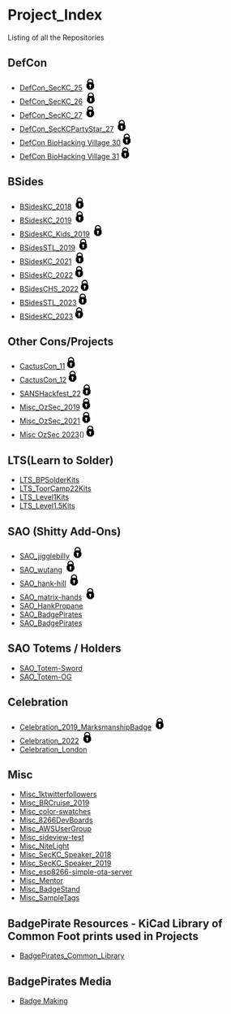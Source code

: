 # Project_Index
Listing of all the Repositories

## DefCon
  * [DefCon_SecKC_25](https://github.com/BadgePiratesLLC/DefCon_SecKC_25) ![alt text](https://github.com/BadgePiratesLLC/Project_Index/blob/master/icons8-lock-24.png "Archived")
  * [DefCon_SecKC_26](https://github.com/BadgePiratesLLC/DefCon_SecKC_26) ![alt text](https://github.com/BadgePiratesLLC/Project_Index/blob/master/icons8-lock-24.png "Archived") 
  * [DefCon_SecKC_27](https://github.com/BadgePiratesLLC/DefCon_SecKC_27) ![alt text](https://github.com/BadgePiratesLLC/Project_Index/blob/master/icons8-lock-24.png "Archived")
  * [DefCon_SecKCPartyStar_27](https://github.com/BadgePiratesLLC/DefCon_SecKCPartyStar_27) ![alt text](https://github.com/BadgePiratesLLC/Project_Index/blob/master/icons8-lock-24.png "Archived")
  * [DefCon BioHacking Village 30](https://github.com/BadgePiratesLLC/BiohackVillage_DC30)![alt text](https://github.com/BadgePiratesLLC/Project_Index/blob/master/icons8-lock-24.png "Archived")
  * [DefCon BioHacking Village 31](https://github.com/BadgePiratesLLC/BioHackingVillage_31)![alt text](https://github.com/BadgePiratesLLC/Project_Index/blob/master/icons8-lock-24.png "Archived")
    
## BSides
  * [BSidesKC_2018](https://github.com/BadgePiratesLLC/BSidesKC_2018) ![alt text](https://github.com/BadgePiratesLLC/Project_Index/blob/master/icons8-lock-24.png "Archived") 
  * [BSidesKC_2019](https://github.com/BadgePiratesLLC/BSidesKC_2019) ![alt text](https://github.com/BadgePiratesLLC/Project_Index/blob/master/icons8-lock-24.png "Archived")
  * [BSidesKC_Kids_2019](https://github.com/BadgePiratesLLC/BSidesKC_Kids_2019) ![alt text](https://github.com/BadgePiratesLLC/Project_Index/blob/master/icons8-lock-24.png "Archived")
  * [BSidesSTL_2019](https://github.com/BadgePiratesLLC/BSidesSTL_2019) ![alt text](https://github.com/BadgePiratesLLC/Project_Index/blob/master/icons8-lock-24.png "Archived") 
  * [BSidesKC_2021](https://github.com/BadgePiratesLLC/BSidesKC_2021) ![alt text](https://github.com/BadgePiratesLLC/Project_Index/blob/master/icons8-lock-24.png "Archived") 
  * [BSidesKC_2022](https://github.com/BadgePiratesLLC/BSidesKC_2022)![alt text](https://github.com/BadgePiratesLLC/Project_Index/blob/master/icons8-lock-24.png "Archived")
  * [BSidesCHS_2022](https://github.com/BadgePiratesLLC/BSidesCHS_2022)![alt text](https://github.com/BadgePiratesLLC/Project_Index/blob/master/icons8-lock-24.png "Archived")
  * [BSidesSTL_2023](https://github.com/BadgePiratesLLC/BSidesSTL_2023)![alt text](https://github.com/BadgePiratesLLC/Project_Index/blob/master/icons8-lock-24.png "Archived")
  * [BSidesKC_2023](https://github.com/BadgePiratesLLC/BSidesKC_2023)![alt text](https://github.com/BadgePiratesLLC/Project_Index/blob/master/icons8-lock-24.png "Archived")

## Other Cons/Projects
 * [CactusCon_11](https://github.com/BadgePiratesLLC/CactusCon_11)![alt text](https://github.com/BadgePiratesLLC/Project_Index/blob/master/icons8-lock-24.png "Archived")
 * [CactusCon_12](https://github.com/BadgePiratesLLC/CactusCon-12)![alt text](https://github.com/BadgePiratesLLC/Project_Index/blob/master/icons8-lock-24.png "Archived")
 * [SANSHackfest_22](https://github.com/BadgePiratesLLC/SANSHackfest_22)![alt text](https://github.com/BadgePiratesLLC/Project_Index/blob/master/icons8-lock-24.png "Archived")
 * [Misc_OzSec_2019](https://github.com/BadgePiratesLLC/Misc_OzSec_2019)![alt text](https://github.com/BadgePiratesLLC/Project_Index/blob/master/icons8-lock-24.png "Archived")
 * [Misc_OzSec_2021](https://github.com/BadgePiratesLLC/Misc_OzSec_2021)![alt text](https://github.com/BadgePiratesLLC/Project_Index/blob/master/icons8-lock-24.png "Archived")
 * [Misc OzSec 2023](https://github.com/BadgePiratesLLC/OzSec23)()![alt text](https://github.com/BadgePiratesLLC/Project_Index/blob/master/icons8-lock-24.png "Archived")

## LTS(Learn to Solder)  
  * [LTS_BPSolderKits](https://github.com/BadgePiratesLLC/LTS_BPSolderKits)
  * [LTS_ToorCamp22Kits](https://github.com/BadgePiratesLLC/LTS_ToorCamp22Kits)
  * [LTS_Level1Kits](https://github.com/BadgePiratesLLC/LTS-Level1)
  * [LTS_Level1.5Kits](https://github.com/BadgePiratesLLC/LTS-Level1.5)
  
## SAO (Shitty Add-Ons)  
  * [SAO_jigglebilly](https://github.com/BadgePiratesLLC/SAO_jigglebilly) ![alt text](https://github.com/BadgePiratesLLC/Project_Index/blob/master/icons8-lock-24.png "Archived")
  * [SAO_wutang](https://github.com/BadgePiratesLLC/SAO_wutang) ![alt text](https://github.com/BadgePiratesLLC/Project_Index/blob/master/icons8-lock-24.png "Archived")
  * [SAO_hank-hill](https://github.com/BadgePiratesLLC/SAO_hank-hill) ![alt text](https://github.com/BadgePiratesLLC/Project_Index/blob/master/icons8-lock-24.png "Archived")
  * [SAO_matrix-hands](https://github.com/BadgePiratesLLC/SAO_matrix-hands) ![alt text](https://github.com/BadgePiratesLLC/Project_Index/blob/master/icons8-lock-24.png "Archived")
  * [SAO_HankPropane](https://github.com/BadgePiratesLLC/SAO_HankPropane)
  * [SAO_BadgePirates](https://github.com/BadgePiratesLLC/SAO_BadgePirates)
  * [SAO_BadgePirates](https://github.com/BadgePiratesLLC/SAO_BPLabs)

## SAO Totems / Holders
* [SAO_Totem-Sword](https://github.com/BadgePiratesLLC/SAO_Holder-Sword)
* [SAO_Totem-OG](https://github.com/BadgePiratesLLC/SAO-Holder-OG)

## Celebration
  * [Celebration_2019_MarksmanshipBadge](https://github.com/BadgePiratesLLC/Celebration_2019_MarksmanshipBadge) ![alt text](https://github.com/BadgePiratesLLC/Project_Index/blob/master/icons8-lock-24.png "Archived")  
  * [Celebration_2022](https://github.com/BadgePiratesLLC/Celebration_2022) ![alt text](https://github.com/BadgePiratesLLC/Project_Index/blob/master/icons8-lock-24.png "Archived")
  * [Celebration_London](https://github.com/BadgePiratesLLC/Celebration_London) 

## Misc
  * [Misc_1ktwitterfollowers](https://github.com/BadgePiratesLLC/Misc_1ktwitterfollowers)  
  * [Misc_BRCruise_2019](https://github.com/BadgePiratesLLC/Misc_BRCruise_2019)  
  * [Misc_color-swatches](https://github.com/BadgePiratesLLC/Misc_color-swatches)  
  * [Misc_8266DevBoards](https://github.com/BadgePiratesLLC/Misc_8266DevBoards)  
  * [Misc_AWSUserGroup](https://github.com/BadgePiratesLLC/Misc_AWSUserGroup)  
  * [Misc_sideview-test](https://github.com/BadgePiratesLLC/Misc_sideview-test)  
  * [Misc_NiteLight](https://github.com/BadgePiratesLLC/Misc_NiteLight)  
  * [Misc_SecKC_Speaker_2018](https://github.com/BadgePiratesLLC/Misc_SecKC_Speaker_2018)  
  * [Misc_SecKC_Speaker_2019](https://github.com/BadgePiratesLLC/Misc_SecKC_Speaker_2019)  
  * [Misc_esp8266-simple-ota-server](https://github.com/BadgePiratesLLC/Misc_esp8266-simple-ota-server)  
  * [Misc_Mentor](https://github.com/BadgePiratesLLC/Misc_Mentor)  
  * [Misc_BadgeStand](https://github.com/BadgePiratesLLC/Misc_BadgeStand)
  * [Misc_SampleTags](https://github.com/BadgePiratesLLC/Misc-SampleTags)

## BadgePirate Resources - KiCad Library of Common Foot prints used in Projects
  * [BadgePirates_Common_Library](https://github.com/BadgePiratesLLC/BadgePirates_Common_Library)  

## BadgePirates Media
  * [Badge Making](https://github.com/BadgePiratesLLC/badgemaking)

